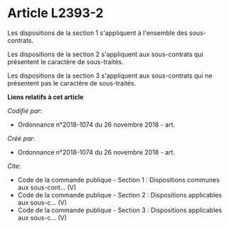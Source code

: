 # Article L2393-2

Les dispositions de la section 1 s'appliquent à l'ensemble des sous-contrats. 

Les dispositions de la section 2 s'appliquent aux sous-contrats qui présentent le caractère de sous-traités. 

Les dispositions de la section 3 s'appliquent aux sous-contrats qui ne présentent pas le caractère de sous-traités.

**Liens relatifs à cet article**

_Codifié par_:

  - Ordonnance n°2018-1074 du 26 novembre 2018 - art.

_Créé par_:

  - Ordonnance n°2018-1074 du 26 novembre 2018 - art.

_Cite_:

  - Code de la commande publique -  Section 1 : Dispositions communes aux sous-cont... (V)
  - Code de la commande publique -  Section 2 : Dispositions applicables aux sous-c... (V)
  - Code de la commande publique -  Section 3 : Dispositions applicables aux sous-c... (V)
